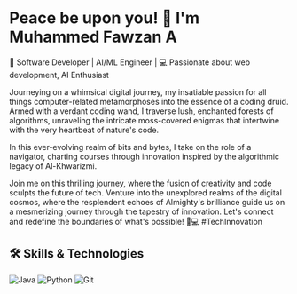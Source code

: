 # Peace be upon you! 👋 I'm Muhammed Fawzan A

🚀 Software Developer | AI/ML Engineer | 💻 Passionate about web development, AI Enthusiast

Journeying on a whimsical digital journey, my insatiable passion for all things computer-related metamorphoses into the essence of a coding druid. Armed with a verdant coding wand, I traverse lush, enchanted forests of algorithms, unraveling the intricate moss-covered enigmas that intertwine with the very heartbeat of nature's code.

In this ever-evolving realm of bits and bytes, I take on the role of a navigator, charting courses through innovation inspired by the algorithmic legacy of Al-Khwarizmi. 

Join me on this thrilling journey, where the fusion of creativity and code sculpts the future of tech. Venture into the unexplored realms of the digital cosmos, where the resplendent echoes of Almighty's brilliance guide us on a mesmerizing journey through the tapestry of innovation. Let's connect and redefine the boundaries of what's possible! 
🚀💻 #TechInnovation

## 🛠 Skills & Technologies

![Java](https://img.shields.io/badge/-Java-007396?style=flat-square&logo=java&logoColor=white)
![Python](https://img.shields.io/badge/-Python-3776AB?style=flat-square&logo=Python&logoColor=white)
![Git](https://img.shields.io/badge/-Git-F05032?style=flat-square&logo=git&logoColor=white)
